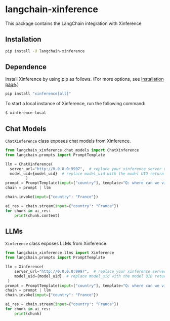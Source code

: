 # langchain-xinference

This package contains the LangChain integration with Xinference

## Installation

```bash
pip install -U langchain-xinference
```

## Dependence
Install Xinference by using pip as follows. (For more options, see [Installation page](https://inference.readthedocs.io/en/latest/getting_started/installation.html).)

```bash
pip install "xinference[all]"
```

To start a local instance of Xinference, run the following command:

```bash
$ xinference-local
```

## Chat Models

`ChatXinference` class exposes chat models from Xinference.

```python
from langchain_xinference.chat_models import ChatXinference
from langchain.prompts import PromptTemplate

llm = ChatXinference(
  server_url="http://0.0.0.0:9997",  # replace your xinference server url
  model_uid={model_uid}  # replace model_uid with the model UID return from launching the model
         )
prompt = PromptTemplate(input=["country"], template="Q: where can we visit in the capital of {country}? A:")
chain = prompt | llm

chain.invoke(input={"country": "France"})

ai_res = chain.stream(input={"country": "France"})
for chunk in ai_res:
    print(chunk.content)
```

## LLMs
`Xinference` class exposes LLMs from Xinference.

```python
from langchain_xinference.llms import Xinference
from langchain.prompts import PromptTemplate

llm = Xinference(
    server_url="http://0.0.0.0:9997",  # replace your xinference server url
    model_uid={model_uid}  # replace model_uid with the model UID return from launching the model
 )
prompt = PromptTemplate(input=["country"], template="Q: where can we visit in the capital of {country}? A:")
chain = prompt | llm
chain.invoke(input={"country": "France"})

ai_res = chain.stream(input={"country": "France"})
for chunk in ai_res:
    print(chunk)
```
